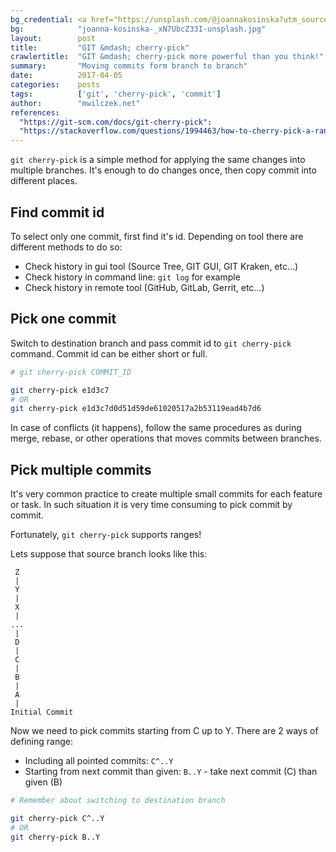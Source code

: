 ```yaml
---
bg_credential: <a href="https://unsplash.com/@joannakosinska?utm_source=unsplash&utm_medium=referral&utm_content=creditCopyText">Joanna Kosinska</a> on <a href="https://unsplash.com/?utm_source=unsplash&utm_medium=referral&utm_content=creditCopyText">Unsplash</a>
bg:            "joanna-kosinska-_xN7UbcZ33I-unsplash.jpg"
layout:        post
title:         "GIT &mdash; cherry-pick"
crawlertitle:  "GIT &mdash; cherry-pick more powerful than you think!"
summary:       "Moving commits form branch to branch"
date:          2017-04-05
categories:    posts
tags:          ['git', 'cherry-pick', 'commit']
author:        "mwilczek.net"
references:
  "https://git-scm.com/docs/git-cherry-pick":
  "https://stackoverflow.com/questions/1994463/how-to-cherry-pick-a-range-of-commits-and-merge-them-into-another-branch":
---
```


`git cherry-pick` is a simple method for applying the same changes into multiple branches.
It's enough to do changes once, then copy commit into different places.

## Find commit id

To select only one commit, first find it's id. Depending on tool there are different methods
to do so:
* Check history in gui tool (Source Tree, GIT GUI, GIT Kraken, etc&hellip;)
* Check history in command line: `git log` for example
* Check history in remote tool (GitHub, GitLab, Gerrit, etc&hellip;)

## Pick one commit

Switch to destination branch and pass commit id to `git cherry-pick` command. Commit id can be either short or full.

```bash
# git cherry-pick COMMIT_ID

git cherry-pick e1d3c7
# OR
git cherry-pick e1d3c7d0d51d59de61020517a2b53119ead4b7d6
```

In case of conflicts (it happens), follow the same procedures as during
merge, rebase, or other operations that moves commits between branches.

## Pick multiple commits

It's very common practice to create multiple small commits for each
feature or task. In such situation it is very time consuming to pick
commit by commit.

Fortunately, `git cherry-pick` supports ranges!

Lets suppose that source branch looks like this:

```
 Z
 |
 Y
 |
 X
 |
...
 |
 D
 |
 C
 |
 B
 |
 A
 |
Initial Commit
```

Now we need to pick commits starting from C up to Y. There are 2 ways
of defining range:
* Including all pointed commits: `C^..Y`
* Starting from next commit than given: `B..Y` - take next commit (C)
than given (B)

```bash
# Remember about switching to destination branch

git cherry-pick C^..Y
# OR
git cherry-pick B..Y
```
